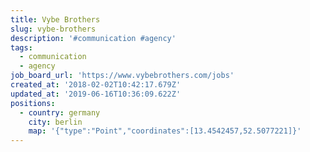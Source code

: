 ```yaml
---
title: Vybe Brothers
slug: vybe-brothers
description: '#communication #agency'
tags:
  - communication
  - agency
job_board_url: 'https://www.vybebrothers.com/jobs'
created_at: '2018-02-02T10:42:17.679Z'
updated_at: '2019-06-16T10:36:09.622Z'
positions:
  - country: germany
    city: berlin
    map: '{"type":"Point","coordinates":[13.4542457,52.5077221]}'
---
```


